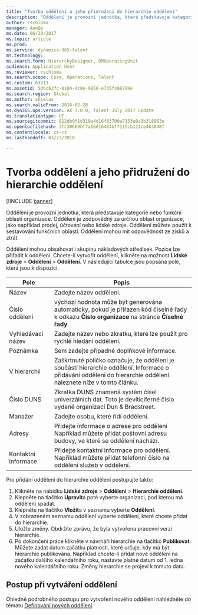 ```yaml
---
title: "Tvorba oddělení a jeho přidružení do hierarchie oddělení"
description: "Oddělení je provozní jednotka, která představuje kategorie nebo funkční oblasti organizace. Oddělení je zodpovědný za určitou oblast organizace, jako například prodej, účtování nebo lidské zdroje. Oddělení můžete použít k sestavování funkčních oblastí. Oddělení mohou mít odpovědnost ze zisků a ztrát."
author: rschloma
manager: AnnBe
ms.date: 06/20/2017
ms.topic: article
ms.prod: 
ms.service: dynamics-365-talent
ms.technology: 
ms.search.form: HierarchyDesigner, OMOperatingUnit
audience: Application User
ms.reviewer: rschloma
ms.search.scope: Core, Operations, Talent
ms.custom: 63213
ms.assetid: 5dbc62fc-0184-4c0e-9856-e735fc68799e
ms.search.region: Global
ms.author: shielas
ms.search.validFrom: 2016-02-28
ms.dyn365.ops.version: AX 7.0.0, Talent July 2017 update
ms.translationtype: HT
ms.sourcegitcommit: 812db9f1d319e4d16f83700a7153a0a3b318963e
ms.openlocfilehash: 3fc30669bf7a16616484bf7115cb121ce463840f
ms.contentlocale: cs-cz
ms.lasthandoff: 03/23/2018

---
```


# <a name="create-a-department-and-associate-it-with-the-department-hierarchy"></a>Tvorba oddělení a jeho přidružení do hierarchie oddělení

[!INCLUDE [banner](includes/banner.md)]

Oddělení je provozní jednotka, která představuje kategorie nebo funkční oblasti organizace. Oddělení je zodpovědný za určitou oblast organizace, jako například prodej, účtování nebo lidské zdroje. Oddělení můžete použít k sestavování funkčních oblastí. Oddělení mohou mít odpovědnost ze zisků a ztrát.

Oddělení mohou obsahovat i skupinu nákladových středisek. Pozice lze přiřadit k oddělení. Chcete-li vytvořit oddělení, klikněte na možnost **Lidské zdroje** &gt; **Oddělení** &gt; **Oddělení**. V následující tabulce jsou popsána pole, která jsou k dispozici.

| Pole               | Popis                                                                                                                                                                                                       |
|---------------------|-------------------------------------------------------------------------------------------------------------------------------------------------------------------------------------------------------------------|
| Název                | Zadejte název oddělení.                                                                                                                                                                                  |
| Číslo oddělení   | výchozí hodnota může být generována automaticky, pokud je přiřazen kód číselné řady k odkazu **Číslo organizace** na stránce **Číselné řady**.                                                 |
| Vyhledávací název         | Zadejte název nebo zkratku, které lze použít pro rychlé hledání oddělení.                                                                                                                                            |
| Poznámka                | Sem zadejte případné doplňkové informace.                                                                                                                                                                            |
| V hierarchii        | Zaškrtnuté políčko označuje, že oddělení je součástí hierarchie oddělení. Informace o přidávání oddělení do hierarchie oddělení naleznete níže v tomto článku. |
| Číslo DUNS         | Zkratka DUNS znamená systém čísel univerzálních dat. Toto je devíticiferné číslo vydané organizací Dun & Bradstreet.                                                                                                     |
| Manažer             | Zadejte osobu, které řídí oddělení.                                                                                                                                                                    |
| Adresy           | Přidejte informace o adrese pro oddělení Například můžete přidat poštovní adresu budovy, ve které se oddělení nachází.                                                                          |
| Kontaktní informace | Přidejte kontaktní informace pro oddělení. Například můžete přidat telefonní číslo na oddělení služeb v oddělení.                                                                                           |

Pro přidání oddělení do hierarchie oddělení postupujte takto:

1.  Klikněte na nabídku **Lidské zdroje** &gt; **Oddělení** &gt; **Hierarchie oddělení**.
2.  Klepněte na tlačítko **Upravit**a poté vyberte organizaci, pod kterou má oddělení spadat.
3.  Klepněte na tlačítko **Vložit**a v seznamu vyberte **Oddělení**.
4.  V zobrazeném seznamu oddělení vyberte oddělení, které chcete přidat do hierarchie.
5.  Uložte změny. Obdržíte zprávu, že byla vytvořena pracovní verzi hierarchie.
6.  Po dokončení práce klikněte v návrháři hierarchie na tlačítko **Publikovat**. Můžete zadat datum začátku platnosti, které určuje, kdy má být hierarchie publikována. Například chcete-li přidat nové oddělení na začátku dalšího kalendářního roku, nastavte platné datum od 1. ledna nového kalendářního roku. Změny hierarchie se projeví k tomuto datu.

## <a name="steps-for-creating-a-department"></a>Postup při vytváření oddělení
Ohledně podrobného postupu pro vytvoření nového oddělení nahlédněte do tématu [Definování nových oddělení](../fin-and-ops/hr/tasks/define-new-departments.md). 

